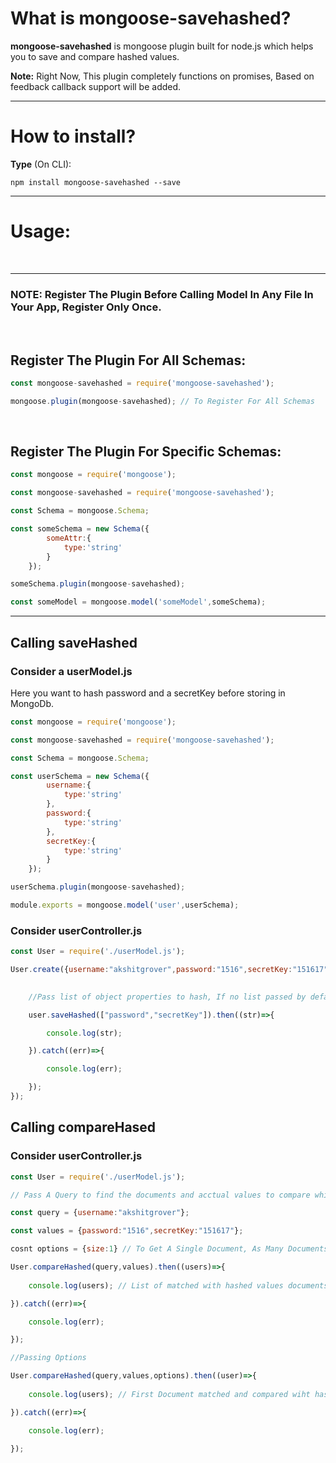 # What is mongoose-savehashed?

<b>mongoose-savehashed</b> is mongoose plugin built for node.js which helps you to save and compare hashed values.

<b>Note:</b> Right Now, This plugin completely functions on promises, Based on feedback callback support will be added.

-----------

# How to install?

<b>Type</b> (On CLI):

```
npm install mongoose-savehashed --save
```

-----------

# Usage:

<br>

-----------

### <b>NOTE: Register The Plugin Before Calling Model In Any File In Your App, Register Only Once.</b>

<br>

## Register The Plugin For All Schemas:

```javascript
const mongoose-savehashed = require('mongoose-savehashed');

mongoose.plugin(mongoose-savehashed); // To Register For All Schemas
```

<br>

## Register The Plugin For Specific Schemas:

```javascript
const mongoose = require('mongoose');

const mongoose-savehashed = require('mongoose-savehashed');

const Schema = mongoose.Schema;

const someSchema = new Schema({
		someAttr:{
			type:'string'
		}
	});

someSchema.plugin(mongoose-savehashed);

const someModel = mongoose.model('someModel',someSchema);
```

-----------


## Calling saveHashed

### Consider a userModel.js

Here you want to hash password and a secretKey before storing in MongoDb.

```javascript
const mongoose = require('mongoose');

const mongoose-savehashed = require('mongoose-savehashed');

const Schema = mongoose.Schema;

const userSchema = new Schema({
		username:{
			type:'string'
		},
		password:{
			type:'string'
		},
		secretKey:{
			type:'string'
		}
	});

userSchema.plugin(mongoose-savehashed);

module.exports = mongoose.model('user',userSchema);
```

### Consider userController.js

```javascript
const User = require('./userModel.js');

User.create({username:"akshitgrover",password:"1516",secretKey:"151617"}).then((user)=>{
	

	//Pass list of object properties to hash, If no list passed by default "password" is chosen.

	user.saveHashed(["password","secretKey"]).then((str)=>{

		console.log(str);

	}).catch((err)=>{

		console.log(err);

	}); 
});
```

## Calling compareHased

### Consider userController.js

```javascript
const User = require('./userModel.js');

// Pass A Query to find the documents and acctual values to compare which are hashed in MongoDb

const query = {username:"akshitgrover"};

const values = {password:"1516",secretKey:"151617"};

cosnt options = {size:1} // To Get A Single Document, As Many Documents Can Match (optional)

User.compareHashed(query,values).then((users)=>{
	
	console.log(users); // List of matched with hashed values documents.

}).catch((err)=>{

	console.log(err);

});

//Passing Options

User.compareHashed(query,values,options).then((user)=>{
	
	console.log(users); // First Document matched and compared wiht hashed values.

}).catch((err)=>{

	console.log(err);

});


```


